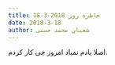 ```yaml
---
title: خاطره روز 2018-3-18
date: 2018-3-18
author: شعبان محمد حسنی
---
```


اصلا یادم نمیاد امروز چی کار کردم.